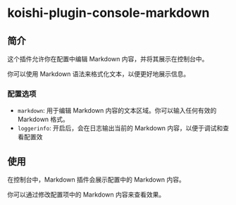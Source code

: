 # koishi-plugin-console-markdown

## 简介

这个插件允许你在配置中编辑 Markdown 内容，并将其展示在控制台中。

你可以使用 Markdown 语法来格式化文本，以便更好地展示信息。


### 配置选项

- `markdown`: 用于编辑 Markdown 内容的文本区域。你可以输入任何有效的 Markdown 格式。
- `loggerinfo`: 开启后，会在日志输出当前的 Markdown 内容，以便于调试和查看配置效
## 使用

在控制台中，Markdown 插件会展示配置中的 Markdown 内容。

你可以通过修改配置项中的 Markdown 内容来查看效果。
